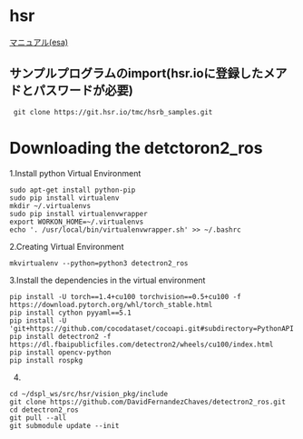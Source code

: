 # hsr

[マニュアル(esa)](https://demulab.esa.io/posts/235)
## サンプルプログラムのimport(hsr.ioに登録したメアドとパスワードが必要)
```
 git clone https://git.hsr.io/tmc/hsrb_samples.git
```


# Downloading the detctoron2_ros
1.Install python Virtual Environment
```
sudo apt-get install python-pip
sudo pip install virtualenv
mkdir ~/.virtualenvs
sudo pip install virtualenvwrapper
export WORKON_HOME=~/.virtualenvs
echo '. /usr/local/bin/virtualenvwrapper.sh' >> ~/.bashrc 
```
2.Creating Virtual Environment
```
mkvirtualenv --python=python3 detectron2_ros
```
3.Install the dependencies in the virtual environment
```
pip install -U torch==1.4+cu100 torchvision==0.5+cu100 -f https://download.pytorch.org/whl/torch_stable.html
pip install cython pyyaml==5.1
pip install -U 'git+https://github.com/cocodataset/cocoapi.git#subdirectory=PythonAPI'
pip install detectron2 -f https://dl.fbaipublicfiles.com/detectron2/wheels/cu100/index.html
pip install opencv-python
pip install rospkg

```
4.
```
cd ~/dspl_ws/src/hsr/vision_pkg/include
git clone https://github.com/DavidFernandezChaves/detectron2_ros.git
cd detectron2_ros
git pull --all
git submodule update --init
```
